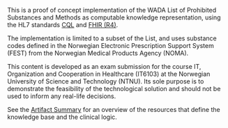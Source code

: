 This is a proof of concept implementation of the WADA List of Prohibited Substances and Methods as computable knowledge representation, using the HL7 standards [CQL](https://cql.hl7.org/) and [FHIR (R4)](https://hl7.org/fhir/R4/).

The implementation is limited to a subset of the List, and uses substance codes defined in the Norwegian Electronic Prescription Support System (FEST) from the Norwegian Medical Products Agency (NOMA).

This content is developed as an exam submission for the course IT, Organization and Cooperation in Healthcare (IT6103) at the Norwegian University of Science and Technology (NTNU). Its sole purpose is to demonstrate the feasibility of the technological solution and should not be used to inform any real-life decisions.

See the [Artifact Summary](artifacts.html) for an overview of the resources that define the knowledge base and the clinical logic.
